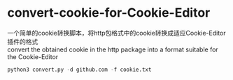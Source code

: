 # convert-cookie-for-Cookie-Editor
一个简单的cookie转换脚本，将http包格式中的cookie转换成适应Cookie-Editor插件的格式<br>
convert the obtained cookie in the http package into a format suitable for the Cookie-Editor<br>

```python
python3 convert.py -d github.com -f cookie.txt
```

